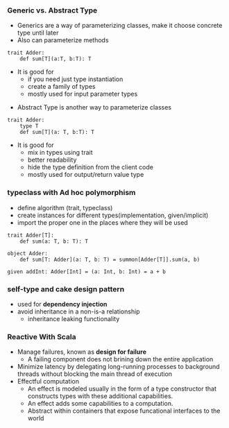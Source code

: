 ### Generic vs. Abstract Type
* Generics are a way of parameterizing classes, make it choose concrete type until later
* Also can parameterize methods
```
trait Adder:
    def sum[T](a:T, b:T): T
```
- It is good for 
  - if you need just type instantiation
  - create a family of types
  - mostly used for input parameter types

* Abstract Type is another way to parameterize classes
```
trait Adder:
    type T
    def sum[T](a: T, b:T): T
```
- It is good for 
  - mix in types using trait
  - better readability
  - hide the type definition from the client code
  - mostly used for output/return value type

### typeclass with Ad hoc polymorphism
- define algorithm (trait, typeclass)
- create instances for different types(implementation, given/implicit)
- import the proper one in the places where they will be used
```
trait Adder[T]:
    def sum(a: T, b: T): T

object Adder:
    def sum[T: Adder](a: T, b: T) = summon[Adder[T]].sum(a, b)

given addInt: Adder[Int] = (a: Int, b: Int) = a + b
```
### self-type and cake design pattern
- used for **dependency injection**
- avoid inheritance in a non-is-a relationship
    - inheritance leaking functionality

### Reactive With Scala
- Manage failures, known as **design for failure**
    - A failing component does not brining down the entire application
- Minimize latency by delegating long-running processes to background threads without blocking the main thread of execution
- Effectful computation
  - An effect is modeled usually in the form of a type constructor that constructs types with these additional capabilities.
  - An effect adds some capabilities to a computation.
  - Abstract within containers that expose funcational interfaces to the world


